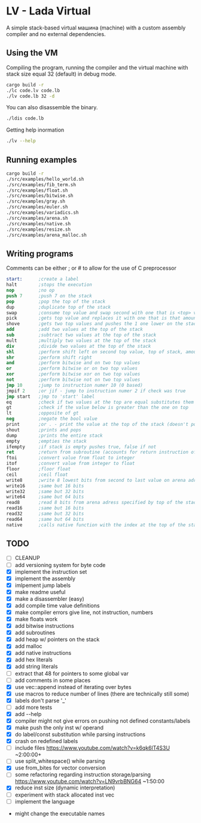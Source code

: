 # LV - Lada Virtual
A simple stack-based virtual машина (machine) with a custom assembly compiler and no external dependencies.

## Using the VM
Compiling the program, running the compiler and the virtual machine with stack size equal 32 (default) in debug mode.

``` sh
cargo build -r
./lc code.lv code.lb
./lv code.lb 32 -d
```

You can also disassemble the binary.
```sh
./ldis code.lb
```

Getting help inormation
```sh
./lv --help
```

## Running examples
```sh
cargo build -r
./src/examples/hello_world.sh
./src/examples/fib_term.sh
./src/examples/float.sh
./src/examples/bitwise.sh
./src/examples/gray.sh
./src/examples/euler.sh
./src/examples/variadics.sh
./src/examples/arena.sh
./src/examples/native.sh
./src/examples/resize.sh
./src/examples/arena_malloc.sh
```

## Writing programs
Comments can be either ; or # to allow for the use of C preprocessor
``` nasm
start:      ;create a label
halt        ;stops the execution
nop         ;no op
push 7      ;push 7 on the stack
pop         ;pop the top of the stack
dup         ;duplicate top of the stack
swap        ;consume top value and swap second with one that is <top> values below
pick        ;gets top value and replaces it with one that is that amount lower in the stack
shove       ;gets two top values and pushes the 1 one lower on the stack by the amount specified by the second
add         ;add two values at the top of the stack
sub         ;subtract two values at the top of the stack
mult        ;multiply two values at the top of the stack
div         ;divide two values at the top of the stack
shl         ;perform shift left on second top value, top of stack, amount of times
shr         ;perform shift right
and         ;perform bitwise and on two top values
or          ;perform bitwise or on two top values
xor         ;perform bitwise xor on two top values
not         ;perform bitwise not on two top values
jmp 10      ;jump to instruction numer 10 (0 based)
jmpif 2     ;or jif - jump to instruction numer 2 if check was true
jmp start   ;jmp to 'start' label
eq          ;check if two values at the top are equal substitutes them with the result
gt          ;check if the value below is greater than the one on top
lt          ;opposite of gt
neg         ;negate the bool value
print       ;or . - print the value at the top of the stack (doesn't pop it)
shout       ;prints and pops
dump        ;prints the entire stack
empty       ;empties the stack
ifempty     ;if stack is empty pushes true, false if not
ret         ;return from subroutine (accounts for return instruction offset, see examples/implementation)
ftoi        ;convert value from float to integer
itof        ;convert value from integer to float
floor       ;floor float
ceil        ;ceil float
write8      ;write 8 lowest bits from second to last value on arena adress sepcified by top of the stack
write16     ;same but 16 bits
write32     ;same but 32 bits
write64     ;same but 64 bits
read8       ;read 8 bits from arena adress specified by top of the stack
read16      ;same but 16 bits
read32      ;same but 32 bits
read64      ;same but 64 bits
native      ;calls native function with the index at the top of the stack
```

## TODO
- [ ] CLEANUP
- [ ] add versioning system for byte code
- [x] implement the instruction set
- [x] implement the assembly
- [x] imlpement jump labels
- [x] make readme useful
- [x] make a disassembler (easy)
- [x] add compile time value definitions
- [x] make compiler errors give line, not instruction, numbers
- [x] make floats work
- [x] add bitwise instructions
- [x] add subroutines
- [x] add heap w/ pointers on the stack
- [x] add malloc
- [x] add native instructions
- [x] add hex literals
- [x] add string literals
- [ ] extract that 48 for pointers to some global var
- [ ] add comments in some places
- [x] use vec::append instead of iterating over bytes
- [x] use macros to reduce number of lines (there are technically still some)
- [x] labels don't parse '_'
- [ ] add more tests
- [x] add --help
- [x] compiler might not give errors on pushing not defined constants/labels
- [x] make push the only inst w/ operand
- [x] do label/const substitution while parsing instructions
- [x] crash on redefined labels
- [ ] include files https://www.youtube.com/watch?v=k6qk6lT4S3U ~2:00:00+
- [ ] use split_whitespace() while parsing
- [x] use from_bites for vector conversion
- [ ] some refactoring regarding instruction storage/parsing https://www.youtube.com/watch?v=LN9vrbBNG64 ~1:50:00
- [x] reduce inst size (dynamic interpretation)
- [ ] experiment with stack allocated inst vec
- [ ] implement the language
- might change the executable names
